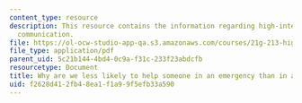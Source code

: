 ```yaml
---
content_type: resource
description: This resource contains the information regarding high-intermediate academic
  communication.
file: https://ol-ocw-studio-app-qa.s3.amazonaws.com/courses/21g-213-high-intermediate-academic-communication-spring-2004/f2628d412fb48ea1f1a99f5efb33a590_MIT21G_213S04_bystander.pdf
file_type: application/pdf
parent_uid: 5c21b144-4bd4-0c9a-f31c-233f23abdcfb
resourcetype: Document
title: Why are we less likely to help someone in an emergency than in a non-emergency
uid: f2628d41-2fb4-8ea1-f1a9-9f5efb33a590
---
```

